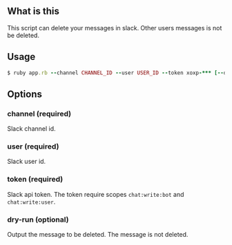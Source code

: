 ## What is this
This script can delete your messages in slack.
Other users messages is not be deleted.

## Usage

```ruby
$ ruby app.rb --channel CHANNEL_ID --user USER_ID --token xoxp-*** [--dry-run]
```

## Options

### channel (required)
Slack channel id.

### user (required)
Slack user id.

### token (required)
Slack api token. The token require scopes `chat:write:bot` and `chat:write:user`.

### dry-run (optional)
Output the message to be deleted. The message is not deleted.